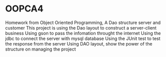# OOPCA4
Homework from Object Oriented Programming, A Dao structure server and customer 
This project is using the Dao layout to construct a server-client business 
Using gson to pass the infomation throught the internet 
Using the jdbc to connect the server with mysql database
Using the JUnit test to test the response from the server
Using DAO layout, show the power of the structure on managing the project

